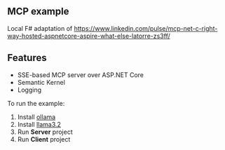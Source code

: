 ## MCP example

Local F# adaptation of https://www.linkedin.com/pulse/mcp-net-c-right-way-hosted-aspnetcore-aspire-what-else-latorre-zs3ff/

## Features

- SSE-based MCP server over ASP.NET Core
- Semantic Kernel
- Logging

To run the example:

1) Install [ollama](https://ollama.com/)
2) Install [llama3.2](https://ollama.com/library/llama3.2)
3) Run **Server** project
4) Run **Client** project
